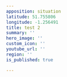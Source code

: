 ```yaml
---
apposition: situation
latitude: 51.755806
longitude: -1.256491
title: test 2
summary: ''
hero_image: ''
custom_icon: ''
youtube_url: ''
region: ''
is_published: true

---
```

